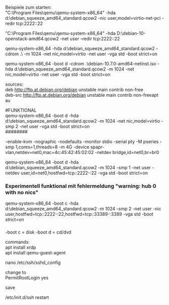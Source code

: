 Beispiele zum starten:  
"C:\Program Files\qemu\qemu-system-x86_64" -hda d:\debian_squeeze_amd64_standard.qcow2 -nic user,model=virtio-net-pci -redir tcp:2222::22  

"C:\Program Files\qemu\qemu-system-x86_64" -hda D:\debian-10-openstack-amd64.qcow2 -net user -redir tcp:2222::22  


qemu-system-x86_64 -hda d:\debian_squeeze_amd64_standard.qcow2 -cdrom .\ -m 1024 -net nic,model=virtio -net user -vga std -boot strict=on  

qemu-system-x86_64 -boot d -cdrom .\debian-10.7.0-amd64-netinst.iso -hda d:\debian_squeeze_amd64_standard.qcow2 -m 1024 -net nic,model=virtio -net user -vga std -boot strict=on  

sources:  
deb http://ftp.at.debian.org/debian unstable main contrib non-free  
deb-src http://ftp.at.debian.org/debian unstable main contrib non-freeapt au  

#FUNKTIONAL  
qemu-system-x86_64 -boot d -hda d:\debian_squeeze_amd64_standard.qcow2 -m 1024 -net nic,model=virtio -smp 2 -net user -vga std -boot strict=on  
########  

-enable-kvm -nographic -nodefaults -monitor stdio -serial pty -M pseries -smp 1,cores=1,threads=8 -m 4G -device spapr-vlan,netdev=net0,mac=4c:45:42:45:02:02 -netdev bridge,id=net0,br=br0  


qemu-system-x86_64 -boot d -hda d:\debian_squeeze_amd64_standard.qcow2 -m 1024 -smp 1 -net user -netdev user,id=net0,hostfwd=tcp::2222-:22 -vga std -boot strict=on  


### Experimentell funktional mit fehlermeldung "warning: hub 0 with no nics"  
qemu-system-x86_64 -boot c -hda d:\debian_squeeze_amd64_standard.qcow2 -m 1024 -smp 2 -net user -nic user,hostfwd=tcp::2222-:22,hostfwd=tcp::33389-:3389 -vga std -boot strict=on  
###  







-boot c = disk
-boot d = cd/dvd


commands:  
apt install xrdp  
apt install qemu-guest-agent  

nano /etc/ssh/sshd_config  


change to  
PermitRootLogin yes  

save  

/etc/init.d/ssh restart  

